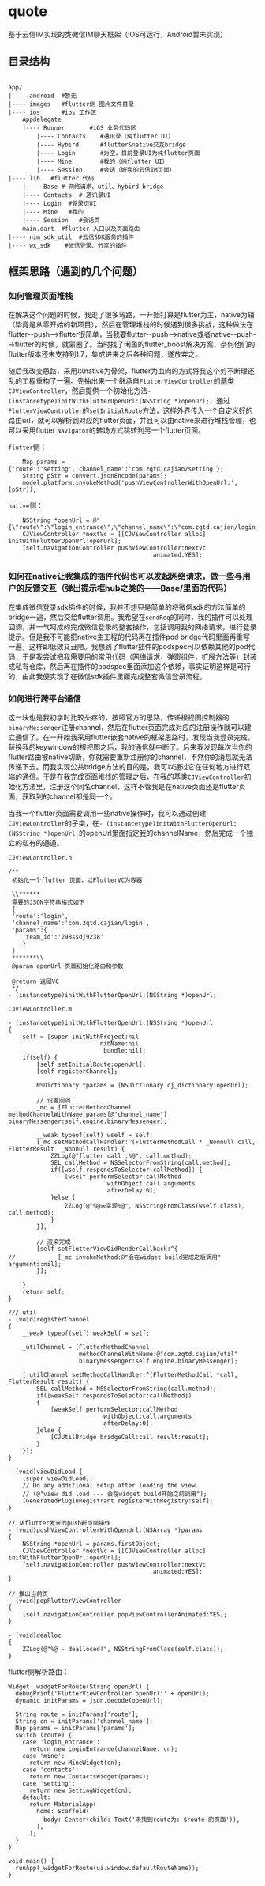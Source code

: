 # quote

基于云信IM实现的类微信IM聊天框架（iOS可运行，Android暂未实现）

## 目录结构

```

app/
|---- android  #暂无
|---- images   #flutter侧 图片文件目录
|---- ios      #ios 工作区
    Appdelegate   
    |---- Runner       #iOS 业务代码区
        |---- Contacts    #通讯录（纯flutter UI）
        |---- Hybird      #flutter&native交互bridge
        |---- Login       #为空，目前登录UI为纯flutter页面
        |---- Mine        #我的（纯flutter UI）
        |---- Session     #会话（嵌套的云信IM页面）
|---- lib   #flutter 代码
    |---- Base # 网络请求、util、hybird bridge
    |---- Contacts  # 通讯录UI
    |---- Login  #登录页UI
    |---- Mine   #我的
    |---- Session   #会话页
    main.dart  #flutter 入口以及页面路由
|---- nim_sdk_util  #云信SDK服务的插件
|---- wx_sdk    #微信登录、分享的插件

```

## 框架思路（遇到的几个问题）

### 如何管理页面堆栈

在解决这个问题的时候，我走了很多弯路，一开始打算是flutter为主，native为辅（毕竟是从零开始的新项目），然后在管理堆栈的时候遇到很多挑战，这种做法在flutter--push-->flutter很简单，当我要flutter--push-->native或者native--push-->flutter的时候，就蒙圈了。当时找了闲鱼的flutter_boost解决方案，奈何他们的flutter版本还未支持到1.7，集成进来之后各种问题，遂放弃之。

随后我改变思路，采用以native为骨架，flutter为血肉的方式将我这个剪不断理还乱的工程重构了一遍。先抽出来一个继承自`FlutterViewController`的基类`CJViewController`，然后提供一个初始化方法`- (instancetype)initWithFlutterOpenUrl:(NSString *)openUrl;`，通过`FlutterViewController`的`setInitialRoute`方法，这样外界传入一个自定义好的路由url，就可以解析到对应的flutter页面，并且可以由native来进行堆栈管理，也可以采用flutter `Navigator`的转场方式跳转到另一个flutter页面。

`flutter`侧：
```
    Map params = {'route':'setting','channel_name':'com.zqtd.cajian/setting'};
    String pStr = convert.jsonEncode(params);
    model.platform.invokeMethod('pushViewControllerWithOpenUrl:', [pStr]);

```

`native`侧：
```
    NSString *openUrl = @"{\"route\":\"login_entrance\",\"channel_name\":\"com.zqtd.cajian/login_entrance\"}";
    CJViewController *nextVc = [[CJViewController alloc] initWithFlutterOpenUrl:openUrl];
    [self.navigationController pushViewController:nextVc
                                         animated:YES];
```

### 如何在native让我集成的插件代码也可以发起网络请求，做一些与用户的反馈交互（弹出提示框hub之类的——Base/里面的代码）

在集成微信登录sdk插件的时候，我并不想只是简单的将微信sdk的方法简单的bridge一遍，然后交给flutter调用。我希望在`sendReq`的同时，我的插件可以处理回调，并一气呵成的完成微信登录的整套操作，包括调用我的网络请求，进行登录提示。但是我不可能把native主工程的代码再在插件pod bridge代码里面再重写一遍，这样即低效又丑陋。我想到了flutter插件的podspec可以依赖其他的pod代码，于是我尝试把我需要用的常用代码（网络请求，弹窗组件，扩展方法等）封装成私有仓库，然后再在插件的podspec里面添加这个依赖，事实证明这样是可行的，由此我便实现了在微信sdk插件里面完成整套微信登录流程。

### 如何进行跨平台通信

这一块也是我初学时比较头疼的，按照官方的思路，传递根视图控制器的`binaryMessenger`注册channel，然后在flutter页面完成对应的注册操作就可以建立通信了。在一开始我采用flutter嵌套native的框架思路时，发现当我登录完成，替换我的keywindow的根视图之后，我的通信就中断了。后来我发现每次当你的flutter路由被native切断，你就需要重新注册你的channel，不然你的消息就无法传递下去。而我实现公共bridge方法的目的是，我可以通过它在任何地方进行双端的通信。于是在我完成页面堆栈的管理之后，在我的基类`CJViewController`初始化方法里，注册这个同名channel，这样不管我是在native页面还是flutter页面，获取到的channel都是同一个。

当我一个flutter页面需要调用一些native操作时，我可以通过创建`CJViewController`的子类，在`- (instancetype)initWithFlutterOpenUrl:(NSString *)openUrl;`的openUrl里面指定我的channelName，然后完成一个独立的私有的通道。

`CJViewController.h`

```
/**
 初始化一个flutter 页面，以FlutterVC为容器

 \\******
 需要的JSON字符串格式如下
 {
 'route':'login',
 'channel_name':'com.zqtd.cajian/login',
 'params':{
    'team_id':'298ssdj9238'
    }
 }
 *******\\
 @param openUrl 页面初始化路由和参数
 
 @return 返回VC
 */
- (instancetype)initWithFlutterOpenUrl:(NSString *)openUrl;

```

`CJViewController.m`
```
- (instancetype)initWithFlutterOpenUrl:(NSString *)openUrl
{
    self = [super initWithProject:nil
                          nibName:nil
                           bundle:nil];
    if(self) {
        [self setInitialRoute:openUrl];
        [self registerChannel];
        
        NSDictionary *params = [NSDictionary cj_dictionary:openUrl];
        
        // 设置回调
        _mc = [FlutterMethodChannel methodChannelWithName:params[@"channel_name"] binaryMessenger:self.engine.binaryMessenger];
        
        __weak typeof(self) wself = self;
        [_mc setMethodCallHandler:^(FlutterMethodCall * _Nonnull call, FlutterResult  _Nonnull result) {
            ZZLog(@"flutter call :%@", call.method);
            SEL callMethod = NSSelectorFromString(call.method);
            if([wself respondsToSelector:callMethod]) {
                [wself performSelector:callMethod
                            withObject:call.arguments
                            afterDelay:0];
            }else {
                ZZLog(@"%@未实现%@", NSStringFromClass(wself.class), call.method);
            }
        }];
        
        // 渲染完成
        [self setFlutterViewDidRenderCallback:^{
//            [_mc invokeMethod:@"会在widget build完成之后调用" arguments:nil];
        }];
        
    }
    return self;
}

/// util 
- (void)registerChannel
{
    __weak typeof(self) weakSelf = self;
    
    _utilChannel = [FlutterMethodChannel
                    methodChannelWithName:@"com.zqtd.cajian/util"
                    binaryMessenger:self.engine.binaryMessenger];
    
    [_utilChannel setMethodCallHandler:^(FlutterMethodCall *call, FlutterResult result) {
        SEL callMethod = NSSelectorFromString(call.method);
        if([weakSelf respondsToSelector:callMethod])
        {
            [weakSelf performSelector:callMethod
                           withObject:call.arguments
                           afterDelay:0];
        }else {
            [CJUtilBridge bridgeCall:call result:result];
        }
    }];
}

- (void)viewDidLoad {
    [super viewDidLoad];
    // Do any additional setup after loading the view.
    // (@"view did load --- 会在widget build开始之前调用");
    [GeneratedPluginRegistrant registerWithRegistry:self];
}

// 从flutter发来的push新页面操作
- (void)pushViewControllerWithOpenUrl:(NSArray *)params
{
    NSString *openUrl = params.firstObject;
    CJViewController *nextVc = [[CJViewController alloc] initWithFlutterOpenUrl:openUrl];
    [self.navigationController pushViewController:nextVc
                                         animated:YES];
}

// 推出当前页
- (void)popFlutterViewController
{
    [self.navigationController popViewControllerAnimated:YES];
}

- (void)dealloc
{
    ZZLog(@"%@ - dealloced!", NSStringFromClass(self.class));
}
```




flutter侧解析路由：

```
Widget _widgetForRoute(String openUrl) {
  debugPrint('FlutterViewController openUrl:' + openUrl);
  dynamic initParams = json.decode(openUrl);

  String route = initParams['route'];
  String cn = initParams['channel_name'];
  Map params = initParams['params'];
  switch (route) {
    case 'login_entrance':
      return new LoginEntrance(channelName: cn);
    case 'mine':
      return new MineWidget(cn);
    case 'contacts':
      return new ContactsWidget(params);
    case 'setting':
      return new SettingWidget(cn);
    default:
      return MaterialApp(
        home: Scaffold(
          body: Center(child: Text('未找到route为: $route 的页面')),
        ),
      );
  }
}

void main() {
  runApp(_widgetForRoute(ui.window.defaultRouteName));
}
```




